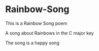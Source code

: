 # Rainbow-Song
This is a Rainbow Song poem

A song about Rainbows in the C major key

The song is a happy song